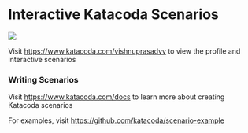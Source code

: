 # Interactive Katacoda Scenarios

[![](http://shields.katacoda.com/katacoda/vishnuprasadvv/count.svg)](https://www.katacoda.com/vishnuprasadvv "Get your profile on Katacoda.com")

Visit https://www.katacoda.com/vishnuprasadvv to view the profile and interactive scenarios

### Writing Scenarios
Visit https://www.katacoda.com/docs to learn more about creating Katacoda scenarios

For examples, visit https://github.com/katacoda/scenario-example
